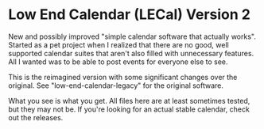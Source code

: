 # Low End Calendar (LECal) Version 2
New and possibly improved "simple calendar software that actually works". Started as a pet project when I realized that there are no good, well supported calendar suites that aren't also filled with unnecessary features. All I wanted was to be able to post events for everyone else to see.

This is the reimagined version with some significant changes over the original. See "low-end-calendar-legacy" for the original software.

What you see is what you get. All files here are at least sometimes tested, but they may not be. If you're looking for an actual stable calendar, check out the releases.
